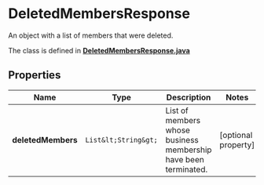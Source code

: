 

# DeletedMembersResponse

An object with a list of members that were deleted.

The class is defined in **[DeletedMembersResponse.java](../../src/main/java/org/openapitools/model/DeletedMembersResponse.java)**

## Properties

Name | Type | Description | Notes
------------ | ------------- | ------------- | -------------
**deletedMembers** | `List&lt;String&gt;` | List of members whose business membership have been terminated. |  [optional property]



